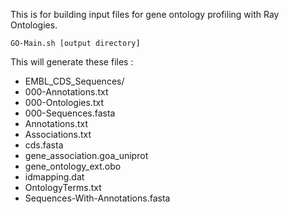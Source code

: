 
This is for building input files for gene ontology profiling
with Ray Ontologies.

	GO-Main.sh [output directory]

This will generate these files :
* EMBL_CDS_Sequences/
* 000-Annotations.txt
* 000-Ontologies.txt
* 000-Sequences.fasta
* Annotations.txt
* Associations.txt
* cds.fasta
* gene_association.goa_uniprot
* gene_ontology_ext.obo
* idmapping.dat
* OntologyTerms.txt
* Sequences-With-Annotations.fasta

